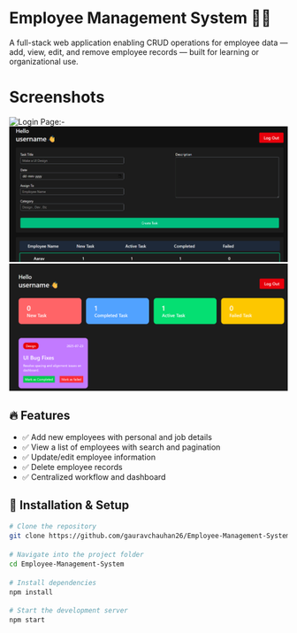 # Employee Management System 🧑‍💼

A full-stack web application enabling CRUD operations for employee data — add, view, edit, and remove employee records — built for learning or organizational use.

# Screenshots
![Login Page:-](./public/image.png)
![Admin Page:-](./public/Admin.png)
![Employee Page:-](./public/Employee.png)


## 🔥 Features

- ✅ Add new employees with personal and job details  
- ✅ View a list of employees with search and pagination  
- ✅ Update/edit employee information  
- ✅ Delete employee records  
- ✅ Centralized workflow and dashboard  

## 🚀 Installation & Setup

```bash
# Clone the repository
git clone https://github.com/gauravchauhan26/Employee-Management-System.git

# Navigate into the project folder
cd Employee-Management-System

# Install dependencies
npm install

# Start the development server
npm start
